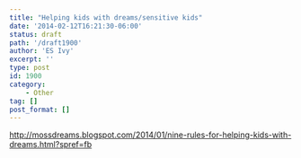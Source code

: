 ```yaml
---
title: "Helping kids with dreams/sensitive kids"
date: '2014-02-12T16:21:30-06:00'
status: draft
path: '/draft1900'
author: 'ES Ivy'
excerpt: ''
type: post
id: 1900
category:
    - Other
tag: []
post_format: []
---
```

http://mossdreams.blogspot.com/2014/01/nine-rules-for-helping-kids-with-dreams.html?spref=fb